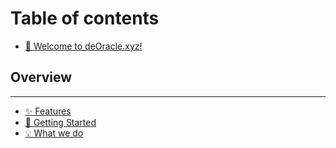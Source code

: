 # Table of contents

* [👋 Welcome to deOracle.xyz!](README.md)

## Overview

***

* [✨ Features](features.md)
* [🚀 Getting Started](getting-started.md)
* [💡 What we do](what-we-do.md)
